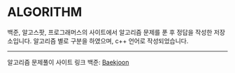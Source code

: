 ALGORITHM
==========


백준, 알고스팟, 프로그래머스의 사이트에서 알고리즘 문제를 푼 후 정답을 작성한 저장소입니다. 알고리즘 별로 구분을 하였으며, c++ 언어로 작성되었습니다.


************************
알고리즘 문제풀이 사이트 링크
백준: [Baekjoon](https://www.acmicpc.net, "acmicpc")

